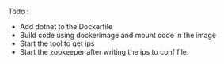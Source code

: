 Todo :
* Add dotnet to the Dockerfile
* Build code using dockerimage and mount code in the image
* Start the tool to get ips
* Start the zookeeper after writing the ips to conf file.